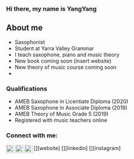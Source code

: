 ### Hi there, my name is YangYang

## About me
- Saxophonist
- Student at Yarra Valley Grammar
- I teach saxophone, piano and music theory 
- New book coming soon (insert website)
- New theory of music course coming soon
- 
 
### Qualifications
- AMEB Saxophone in Licentiate Diploma (2020)
- AMEB Saxophone in Associate Diploma (2019)
- AMEB Theory of Music Grade 5 (2019)
- Registered with music teachers online 


### Connect with me:
[<img align="left" alt="codeSTACKr.com" width="22px" src="(insertwebsite)" />][website]
[<img align="left" alt="codeSTACKr | LinkedIn" width="22px" src="https://www.linkedin.com/in/yangyang-ni-a3782120a/" />][linkedin]
[<img align="left" alt="codeSTACKr | Instagram" width="22px" src="https://www.instagram.com/yangyangnii/" />][instagram]


